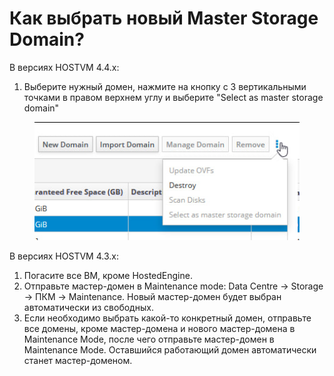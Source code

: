 # Как выбрать новый Master Storage Domain?

В версиях HOSTVM 4.4.x:&#x20;

1. Выберите нужный домен, нажмите на кнопку с 3 вертикальными точками в правом верхнем углу и выберите "Select as master storage domain"

<figure><img src="../../../.gitbook/assets/image (5) (1) (1) (1).png" alt=""><figcaption></figcaption></figure>

В версиях HOSTVM 4.3.x:

1. Погасите все ВМ, кроме HostedEngine.
2. Отправьте мастер-домен в Maintenance mode: Data Centre -> Storage -> ПКМ -> Maintenance. Новый мастер-домен будет выбран автоматически из свободных.&#x20;
3. Если необходимо выбрать какой-то конкретный домен, отправьте все домены, кроме мастер-домена и нового мастер-домена в Maintenance Mode, после чего отправьте мастер-домен в Maintenance Mode. Оставшийся работающий домен автоматически станет мастер-доменом.
